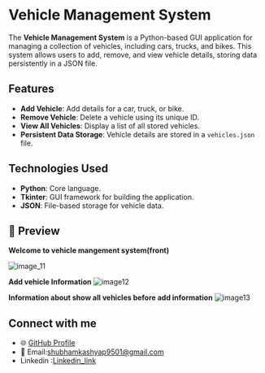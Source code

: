 # Vehicle Management System

The **Vehicle Management System** is a Python-based GUI application for managing a collection of vehicles, including cars, trucks, and bikes. This system allows users to add, remove, and view vehicle details, storing data persistently in a JSON file.

## Features

- **Add Vehicle**: Add details for a car, truck, or bike.
- **Remove Vehicle**: Delete a vehicle using its unique ID.
- **View All Vehicles**: Display a list of all stored vehicles.
- **Persistent Data Storage**: Vehicle details are stored in a `vehicles.json` file.

## Technologies Used

- **Python**: Core language.
- **Tkinter**: GUI framework for building the application.
- **JSON**: File-based storage for vehicle data.

## 📸 Preview  

**Welcome to  vehicle mangement system(front)**

![image_11](https://github.com/user-attachments/assets/ea39e209-c7ff-4bb9-bbe3-c12bf732d5ad)

**Add vehicle Information**
![image12](https://github.com/user-attachments/assets/fa44d503-72a4-4a1a-b7a4-f97aabb00f8f)

**Information about show all vehicles before add information**
![image13](https://github.com/user-attachments/assets/f54f428d-97ba-42de-b89f-cc71895177b6)






## **Connect with me**  
- 🌐 [GitHub Profile](https://github.com/ShubhamKumar0786https://github.com/ShubhamKumar0786)  
- 📧 Email:shubhamkashyap9501@gmail.com
- Linkedin :[Linkedin_link](https://www.linkedin.com/in/shubham9797/)

